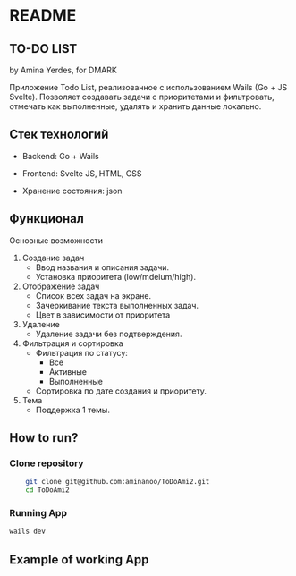 # README
## TO-DO LIST
by Amina Yerdes, for DMARK

Приложение Todo List, реализованное с использованием Wails (Go + JS Svelte). Позволяет создавать задачи с приоритетами и фильтровать, отмечать как выполненные, удалять и хранить данные локально.

## Стек технологий

- Backend: Go + Wails

- Frontend: Svelte JS, HTML, CSS

- Хранение состояния: json

##  Функционал
Основные возможности
1. Создание задач
    - Ввод названия и описания задачи.
    - Установка приоритета (low/mdeium/high).
2. Отображение задач
    - Список всех задач на экране.
    - Зачеркивание текста выполненных задач.
    - Цвет в зависимости от приоритета
4. Удаление
    - Удаление задачи без подтверждения.
5. Фильтрация и сортировка
    - Фильтрация по статусу:
        - Все
        - Активные
        - Выполненные
    - Сортировка по дате создания и приоритету.
6. Тема
    - Поддержка 1 темы.
## How to run?
### Clone repository
```bash
    git clone git@github.com:aminanoo/ToDoAmi2.git
    cd ToDoAmi2
```

### Running App

```bash
wails dev
```

## Example of working App


